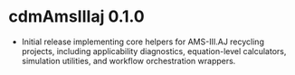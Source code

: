 # cdmAmsIIIaj 0.1.0

* Initial release implementing core helpers for AMS-III.AJ recycling projects,
  including applicability diagnostics, equation-level calculators, simulation
  utilities, and workflow orchestration wrappers.
